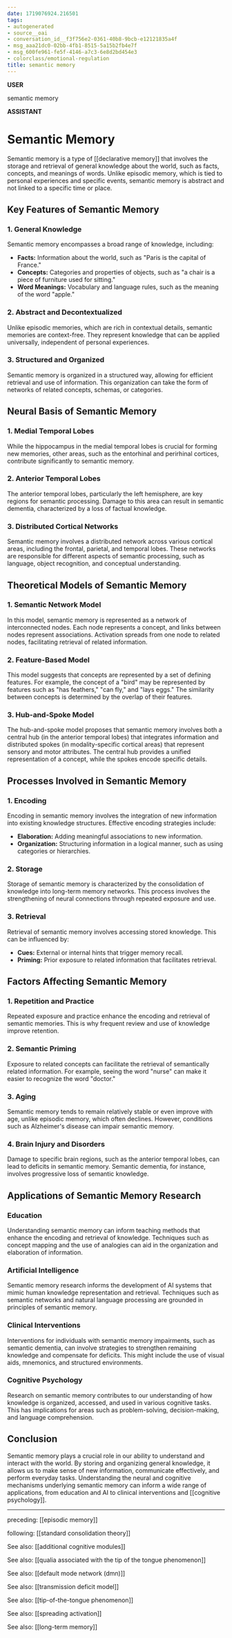 ```yaml
---
date: 1719076924.216501
tags:
- autogenerated
- source__oai
- conversation_id__f3f756e2-0361-40b8-9bcb-e12121835a4f
- msg_aaa21dc0-02bb-4fb1-8515-5a15b2fb4e7f
- msg_600fe961-fe5f-4146-a7c3-6e8d2bd454e3
- colorclass/emotional-regulation
title: semantic memory
---
```


**USER**

semantic memory


**ASSISTANT**

# Semantic Memory

Semantic memory is a type of [[declarative memory]] that involves the storage and retrieval of general knowledge about the world, such as facts, concepts, and meanings of words. Unlike episodic memory, which is tied to personal experiences and specific events, semantic memory is abstract and not linked to a specific time or place.

## Key Features of Semantic Memory

### 1. General Knowledge
Semantic memory encompasses a broad range of knowledge, including:
- **Facts:** Information about the world, such as "Paris is the capital of France."
- **Concepts:** Categories and properties of objects, such as "a chair is a piece of furniture used for sitting."
- **Word Meanings:** Vocabulary and language rules, such as the meaning of the word "apple."

### 2. Abstract and Decontextualized
Unlike episodic memories, which are rich in contextual details, semantic memories are context-free. They represent knowledge that can be applied universally, independent of personal experiences.

### 3. Structured and Organized
Semantic memory is organized in a structured way, allowing for efficient retrieval and use of information. This organization can take the form of networks of related concepts, schemas, or categories.

## Neural Basis of Semantic Memory

### 1. Medial Temporal Lobes
While the hippocampus in the medial temporal lobes is crucial for forming new memories, other areas, such as the entorhinal and perirhinal cortices, contribute significantly to semantic memory.

### 2. Anterior Temporal Lobes
The anterior temporal lobes, particularly the left hemisphere, are key regions for semantic processing. Damage to this area can result in semantic dementia, characterized by a loss of factual knowledge.

### 3. Distributed Cortical Networks
Semantic memory involves a distributed network across various cortical areas, including the frontal, parietal, and temporal lobes. These networks are responsible for different aspects of semantic processing, such as language, object recognition, and conceptual understanding.

## Theoretical Models of Semantic Memory

### 1. Semantic Network Model
In this model, semantic memory is represented as a network of interconnected nodes. Each node represents a concept, and links between nodes represent associations. Activation spreads from one node to related nodes, facilitating retrieval of related information.

### 2. Feature-Based Model
This model suggests that concepts are represented by a set of defining features. For example, the concept of a "bird" may be represented by features such as "has feathers," "can fly," and "lays eggs." The similarity between concepts is determined by the overlap of their features.

### 3. Hub-and-Spoke Model
The hub-and-spoke model proposes that semantic memory involves both a central hub (in the anterior temporal lobes) that integrates information and distributed spokes (in modality-specific cortical areas) that represent sensory and motor attributes. The central hub provides a unified representation of a concept, while the spokes encode specific details.

## Processes Involved in Semantic Memory

### 1. Encoding
Encoding in semantic memory involves the integration of new information into existing knowledge structures. Effective encoding strategies include:
- **Elaboration:** Adding meaningful associations to new information.
- **Organization:** Structuring information in a logical manner, such as using categories or hierarchies.

### 2. Storage
Storage of semantic memory is characterized by the consolidation of knowledge into long-term memory networks. This process involves the strengthening of neural connections through repeated exposure and use.

### 3. Retrieval
Retrieval of semantic memory involves accessing stored knowledge. This can be influenced by:
- **Cues:** External or internal hints that trigger memory recall.
- **Priming:** Prior exposure to related information that facilitates retrieval.

## Factors Affecting Semantic Memory

### 1. Repetition and Practice
Repeated exposure and practice enhance the encoding and retrieval of semantic memories. This is why frequent review and use of knowledge improve retention.

### 2. Semantic Priming
Exposure to related concepts can facilitate the retrieval of semantically related information. For example, seeing the word "nurse" can make it easier to recognize the word "doctor."

### 3. Aging
Semantic memory tends to remain relatively stable or even improve with age, unlike episodic memory, which often declines. However, conditions such as Alzheimer's disease can impair semantic memory.

### 4. Brain Injury and Disorders
Damage to specific brain regions, such as the anterior temporal lobes, can lead to deficits in semantic memory. Semantic dementia, for instance, involves progressive loss of semantic knowledge.

## Applications of Semantic Memory Research

### Education
Understanding semantic memory can inform teaching methods that enhance the encoding and retrieval of knowledge. Techniques such as concept mapping and the use of analogies can aid in the organization and elaboration of information.

### Artificial Intelligence
Semantic memory research informs the development of AI systems that mimic human knowledge representation and retrieval. Techniques such as semantic networks and natural language processing are grounded in principles of semantic memory.

### Clinical Interventions
Interventions for individuals with semantic memory impairments, such as semantic dementia, can involve strategies to strengthen remaining knowledge and compensate for deficits. This might include the use of visual aids, mnemonics, and structured environments.

### Cognitive Psychology
Research on semantic memory contributes to our understanding of how knowledge is organized, accessed, and used in various cognitive tasks. This has implications for areas such as problem-solving, decision-making, and language comprehension.

## Conclusion

Semantic memory plays a crucial role in our ability to understand and interact with the world. By storing and organizing general knowledge, it allows us to make sense of new information, communicate effectively, and perform everyday tasks. Understanding the neural and cognitive mechanisms underlying semantic memory can inform a wide range of applications, from education and AI to clinical interventions and [[cognitive psychology]].


---

preceding: [[episodic memory]]  


following: [[standard consolidation theory]]

See also: [[additional cognitive modules]]


See also: [[qualia associated with the tip of the tongue phenomenon]]


See also: [[default mode network (dmn)]]


See also: [[transmission deficit model]]


See also: [[tip-of-the-tongue phenomenon]]


See also: [[spreading activation]]


See also: [[long-term memory]]